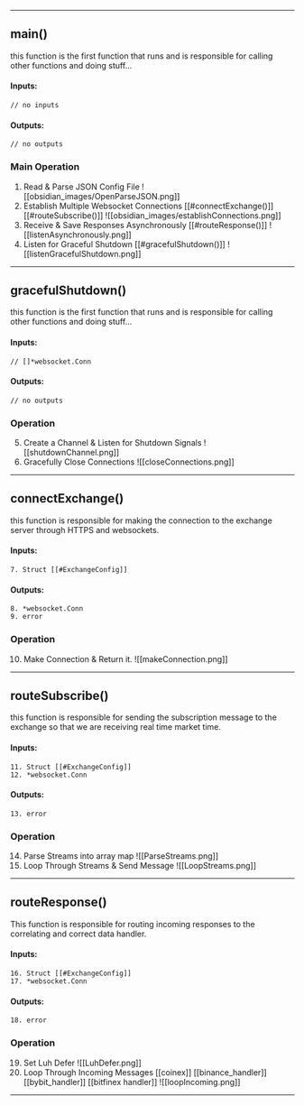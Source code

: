 ___
## main()
this function is the first function that runs and is responsible for calling other functions and doing stuff...

#### Inputs:
```
// no inputs
```

#### Outputs:
```
// no outputs
```

### Main Operation
1. Read & Parse JSON Config File
	![[obsidian_images/OpenParseJSON.png]]
2. Establish Multiple Websocket Connections
	[[#connectExchange()]]
	[[#routeSubscribe()]]
	![[obsidian_images/establishConnections.png]]
3. Receive & Save Responses Asynchronously
	[[#routeResponse()]]
	![[listenAsynchronously.png]]
4. Listen for Graceful Shutdown
	[[#gracefulShutdown()]]
	![[listenGracefulShutdown.png]]
___
## gracefulShutdown()
this function is the first function that runs and is responsible for calling other functions and doing stuff...

#### Inputs:
```
// []*websocket.Conn
```

#### Outputs:
```
// no outputs
```

### Operation
5. Create a Channel & Listen for Shutdown Signals
	![[shutdownChannel.png]]
6. Gracefully Close Connections
	![[closeConnections.png]]

___
## connectExchange()
this function is responsible for making the connection to the exchange server through HTTPS and websockets.

#### Inputs:
```
7. Struct [[#ExchangeConfig]]
```

#### Outputs:
```
8. *websocket.Conn
9. error
```

### Operation
10. Make Connection & Return it. 
    ![[makeConnection.png]]


___
## routeSubscribe()
this function is responsible for sending the subscription message to the exchange so that we are receiving real time market time.

#### Inputs:
```
11. Struct [[#ExchangeConfig]]
12. *websocket.Conn
```

#### Outputs:
```
13. error
```

### Operation
14. Parse Streams into array map
	![[ParseStreams.png]]
15. Loop Through Streams & Send Message
	![[LoopStreams.png]]
___
## routeResponse()
This function is responsible for routing incoming responses to the correlating and correct data handler.

#### Inputs:
```
16. Struct [[#ExchangeConfig]]
17. *websocket.Conn
```

#### Outputs:
```
18. error
```

### Operation
19. Set Luh Defer
	![[LuhDefer.png]]
20. Loop Through Incoming Messages
	[[coinex]]
	[[binance_handler]]
	[[bybit_handler]]
	[[bitfinex handler]]
	![[loopIncoming.png]]

___
